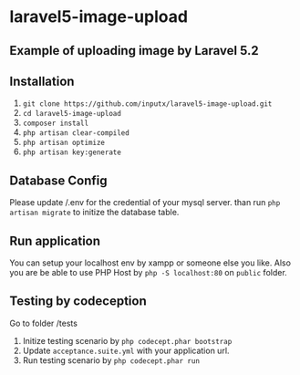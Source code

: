 # laravel5-image-upload
Example of uploading image by Laravel 5.2
----------

## Installation

1. `git clone https://github.com/inputx/laravel5-image-upload.git`
2. `cd laravel5-image-upload`
3. `composer install`
4. `php artisan clear-compiled`
5. `php artisan optimize`
6. `php artisan key:generate`

## Database Config
Please update /.env for the credential of your mysql server. than
run `php artisan migrate` to initize the database table.

## Run application
You can setup your localhost env by xampp or someone else you like. Also you are be able to use PHP Host by `php -S localhost:80` on `public` folder.

## Testing by codeception
Go to folder /tests

1. Initize testing scenario by `php codecept.phar bootstrap`
2. Update `acceptance.suite.yml` with your application url.
3. Run testing scenario by `php codecept.phar run`


